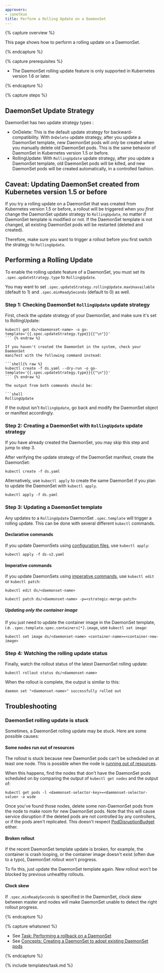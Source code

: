 ```yaml
---
approvers:
- janetkuo
title: Perform a Rolling Update on a DaemonSet
---
```


{% capture overview %}

This page shows how to perform a rolling update on a DaemonSet. 

{% endcapture %}


{% capture prerequisites %}

* The DaemonSet rolling update feature is only supported in Kubernetes version 1.6 or later.

{% endcapture %}


{% capture steps %}

## DaemonSet Update Strategy

DaemonSet has two update strategy types :

* OnDelete: This is the default update strategy for backward-compatibility. With
  `OnDelete` update strategy, after you update a DaemonSet template, new
  DaemonSet pods will *only* be created when you manually delete old DaemonSet
  pods. This is the same behavior of DaemonSet in Kubernetes version 1.5 or
  before.
* RollingUpdate: With `RollingUpdate` update strategy, after you update a
  DaemonSet template, old DaemonSet pods will be killed, and new DaemonSet pods
  will be created automatically, in a controlled fashion. 

## Caveat: Updating DaemonSet created from Kubernetes version 1.5 or before 

If you try a rolling update on a DaemonSet that was created from Kubernetes
version 1.5 or before, a rollout will be triggered when you *first* change the
DaemonSet update strategy to `RollingUpdate`, no matter if DaemonSet template is
modified or not. If the DaemonSet template is not changed, all existing DaemonSet
pods will be restarted (deleted and created).

Therefore, make sure you want to trigger a rollout before you first switch the
strategy to `RollingUpdate`.

## Performing a Rolling Update

To enable the rolling update feature of a DaemonSet, you must set its
`.spec.updateStrategy.type` to `RollingUpdate`. 

You may want to set `.spec.updateStrategy.rollingUpdate.maxUnavailable` (default
to 1) and `.spec.minReadySeconds` (default to 0) as well.


### Step 1: Checking DaemonSet `RollingUpdate` update strategy

First, check the update strategy of your DaemonSet, and make sure it's set to 
RollingUpdate:

```shell{% raw %}
kubectl get ds/<daemonset-name> -o go-template='{{.spec.updateStrategy.type}}{{"\n"}}'
``` {% endraw %}

If you haven't created the DaemonSet in the system, check your DaemonSet
manifest with the following command instead:

```shell{% raw %}
kubectl create -f ds.yaml --dry-run -o go-template='{{.spec.updateStrategy.type}}{{"\n"}}'
``` {% endraw %}

The output from both commands should be:

```shell
RollingUpdate
```

If the output isn't `RollingUpdate`, go back and modify the DaemonSet object or
manifest accordingly.

### Step 2: Creating a DaemonSet with `RollingUpdate` update strategy

If you have already created the DaemonSet, you may skip this step and jump to
step 3.

After verifying the update strategy of the DaemonSet manifest, create the DaemonSet:

```shell
kubectl create -f ds.yaml
```

Alternatively, use `kubectl apply` to create the same DaemonSet if you plan to
update the DaemonSet with `kubectl apply`. 

```shell
kubectl apply -f ds.yaml
```

### Step 3: Updating a DaemonSet template 

Any updates to a `RollingUpdate` DaemonSet `.spec.template` will trigger a rolling
update. This can be done with several different `kubectl` commands.

#### Declarative commands

If you update DaemonSets using
[configuration files](/docs/tutorials/object-management-kubectl/declarative-object-management-configuration/),
use `kubectl apply`:

```shell
kubectl apply -f ds-v2.yaml
```

#### Imperative commands

If you update DaemonSets using
[imperative commands](/docs/tutorials/object-management-kubectl/imperative-object-management-command/),
use `kubectl edit` or `kubectl patch`:

```shell
kubectl edit ds/<daemonset-name>
```

```shell
kubectl patch ds/<daemonset-name> -p=<strategic-merge-patch>
```

##### Updating only the container image 

If you just need to update the container image in the DaemonSet template, i.e.
`.spec.template.spec.containers[*].image`, use `kubectl set image`:

```shell
kubectl set image ds/<daemonset-name> <container-name>=<container-new-image>
```

### Step 4: Watching the rolling update status

Finally, watch the rollout status of the latest DaemonSet rolling update:

```shell 
kubectl rollout status ds/<daemonset-name> 
```

When the rollout is complete, the output is similar to this:

```shell
daemon set "<daemonset-name>" successfully rolled out
```

## Troubleshooting 

### DaemonSet rolling update is stuck

Sometimes, a DaemonSet rolling update may be stuck. Here are some possible
causes:

#### Some nodes run out of resources

The rollout is stuck because new DaemonSet pods can't be scheduled on at least one
node. This is possible when the node is 
[running out of resources](/docs/concepts/cluster-administration/out-of-resource/).

When this happens, find the nodes that don't have the DaemonSet pods scheduled on
by comparing the output of `kubectl get nodes` and the output of:

```shell
kubectl get pods -l <daemonset-selector-key>=<daemonset-selector-value> -o wide 
```

Once you've found those nodes, delete some non-DaemonSet pods from the node to
make room for new DaemonSet pods. Note that this will cause service disruption 
if the deleted pods are not controlled by any controllers, or if the pods aren't
replicated. This doesn't respect 
[PodDisruptionBudget](/docs/tasks/configure-pod-container/configure-pod-disruption-budget/)
either.

#### Broken rollout

If the recent DaemonSet template update is broken, for example, the container is
crash looping, or the container image doesn't exist (often due to a typo),
DaemonSet rollout won't progress. 

To fix this, just update the DaemonSet template again. New rollout won't be
blocked by previous unhealthy rollouts. 

#### Clock skew

If `.spec.minReadySeconds` is specified in the DaemonSet, clock skew between 
master and nodes will make DaemonSet unable to detect the right rollout
progress. 


{% endcapture %}


{% capture whatsnext %}

* See [Task: Performing a rollback on a
  DaemonSet](/docs/tasks/manage-daemon/rollback-daemon-set/)
* See [Concepts: Creating a DaemonSet to adopt existing DaemonSet pods](/docs/concepts/workloads/controllers/daemonset/)

{% endcapture %}


{% include templates/task.md %}

